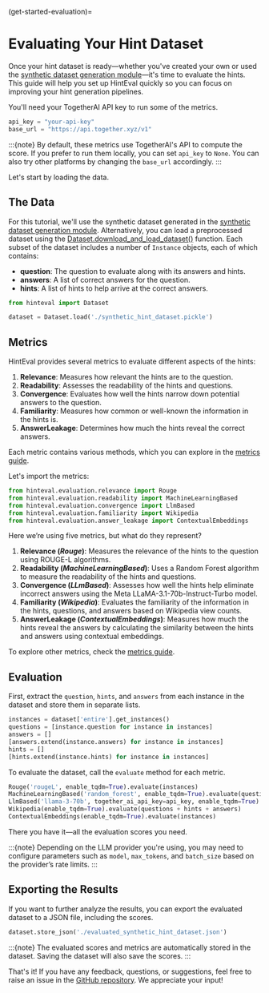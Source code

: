 (get-started-evaluation)=
# Evaluating Your Hint Dataset

Once your hint dataset is ready—whether you've created your own or used the [synthetic dataset generation module](get-started-dataset-generation)—it's time to evaluate the hints. This guide will help you set up HintEval quickly so you can focus on improving your hint generation pipelines.

You'll need your TogetherAI API key to run some of the metrics.

```python
api_key = "your-api-key"
base_url = "https://api.together.xyz/v1"
```

:::{note}
By default, these metrics use TogetherAI's API to compute the score. If you prefer to run them locally, you can set `api_key` to `None`. You can also try other platforms by changing the `base_url` accordingly.
:::

Let's start by loading the data.

## The Data

For this tutorial, we'll use the synthetic dataset generated in the [synthetic dataset generation module](get-started-dataset-generation). Alternatively, you can load a preprocessed dataset using the [Dataset.download_and_load_dataset()](../references/dataset.rst#hinteval.cores.dataset.dataset.Dataset.download_and_load_dataset) function. Each subset of the dataset includes a number of `Instance` objects, each of which contains:
- **question**: The question to evaluate along with its answers and hints.
- **answers**: A list of correct answers for the question.
- **hints**: A list of hints to help arrive at the correct answers.

```python
from hinteval import Dataset

dataset = Dataset.load('./synthetic_hint_dataset.pickle')
```

## Metrics

HintEval provides several metrics to evaluate different aspects of the hints:

1. **Relevance**: Measures how relevant the hints are to the question.
2. **Readability**: Assesses the readability of the hints and questions.
3. **Convergence**: Evaluates how well the hints narrow down potential answers to the question.
4. **Familiarity**: Measures how common or well-known the information in the hints is.
5. **AnswerLeakage**: Determines how much the hints reveal the correct answers.

Each metric contains various methods, which you can explore in the [metrics guide](core-concepts-metric).

Let's import the metrics:

```python
from hinteval.evaluation.relevance import Rouge
from hinteval.evaluation.readability import MachineLearningBased
from hinteval.evaluation.convergence import LlmBased
from hinteval.evaluation.familiarity import Wikipedia
from hinteval.evaluation.answer_leakage import ContextualEmbeddings
```
Here we’re using five metrics, but what do they represent?

1. **Relevance (_Rouge_)**: Measures the relevance of the hints to the question using ROUGE-L algorithms.
2. **Readability (_MachineLearningBased_)**: Uses a Random Forest algorithm to measure the readability of the hints and questions.
3. **Convergence (_LLmBased_)**: Assesses how well the hints help eliminate incorrect answers using the Meta LLaMA-3.1-70b-Instruct-Turbo model.
4. **Familiarity (_Wikipedia_)**: Evaluates the familiarity of the information in the hints, questions, and answers based on Wikipedia view counts.
5. **AnswerLeakage (_ContextualEmbeddings_)**: Measures how much the hints reveal the answers by calculating the similarity between the hints and answers using contextual embeddings.

To explore other metrics, check the [metrics guide](core-concepts-metric).

## Evaluation

First, extract the `question`, `hints`, and `answers` from each instance in the dataset and store them in separate lists.

```python
instances = dataset['entire'].get_instances()
questions = [instance.question for instance in instances]
answers = []
[answers.extend(instance.answers) for instance in instances]
hints = []
[hints.extend(instance.hints) for instance in instances]
```

To evaluate the dataset, call the `evaluate` method for each metric.

```python
Rouge('rougeL', enable_tqdm=True).evaluate(instances)
MachineLearningBased('random_forest', enable_tqdm=True).evaluate(questions + hints)
LlmBased('llama-3-70b', together_ai_api_key=api_key, enable_tqdm=True).evaluate(instances)
Wikipedia(enable_tqdm=True).evaluate(questions + hints + answers)
ContextualEmbeddings(enable_tqdm=True).evaluate(instances)
```

There you have it—all the evaluation scores you need.

:::{note}
Depending on the LLM provider you're using, you may need to configure parameters such as `model`, `max_tokens`, and `batch_size` based on the provider’s rate limits.
:::

## Exporting the Results

If you want to further analyze the results, you can export the evaluated dataset to a JSON file, including the scores.

```python
dataset.store_json('./evaluated_synthetic_hint_dataset.json')
```

:::{note}
The evaluated scores and metrics are automatically stored in the dataset. Saving the dataset will also save the scores.
:::

That's it! If you have any feedback, questions, or suggestions, feel free to raise an issue in the [GitHub repository](https://github.com/DataScienceUIBK/HintEval/issues). We appreciate your input!